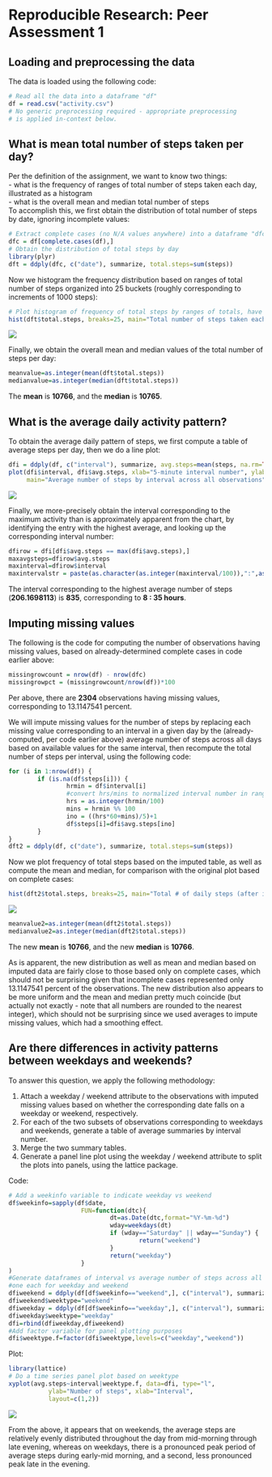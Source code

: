 # Reproducible Research: Peer Assessment 1


## Loading and preprocessing the data
The data is loaded using the following code:

```r
# Read all the data into a dataframe "df"
df = read.csv("activity.csv")
# No generic preprocessing required - appropriate preprocessing
# is applied in-context below.
```

## What is mean total number of steps taken per day?
Per the definition of the assignment, we want to know two things:  
        - what is the frequency of ranges of total number of steps taken each day, 
illustrated as a histogram  
        - what is the overall mean and median total number of steps  
To accomplish this, we first obtain the distribution of total number of steps by
date, ignoring incomplete values:

```r
# Extract complete cases (no N/A values anywhere) into a dataframe "dfc"
dfc = df[complete.cases(df),]
# Obtain the distribution of total steps by day
library(plyr)
dft = ddply(dfc, c("date"), summarize, total.steps=sum(steps))
```
Now we histogram the frequency distribution based on ranges of total number of 
steps organized into 25 buckets (roughly corresponding to increments of 1000 steps):

```r
# Plot histogram of frequency of total steps by ranges of totals, have a decent minimum no. of buckets
hist(dft$total.steps, breaks=25, main="Total number of steps taken each day", xlab="Sum of steps")
```

![](PA1_template_files/figure-html/unnamed-chunk-3-1.png) 

Finally, we obtain the overall mean and median values of the total number of steps per day:

```r
meanvalue=as.integer(mean(dft$total.steps))
medianvalue=as.integer(median(dft$total.steps))
```
The <b>mean</b> is <b>10766</b>, and the <b>median</b> is <b>10765</b>.
  
  
## What is the average daily activity pattern?

To obtain the average daily pattern of steps, we first compute a table of average steps
per day, then we do a line plot:

```r
dfi = ddply(df, c("interval"), summarize, avg.steps=mean(steps, na.rm=TRUE))
plot(dfi$interval, dfi$avg.steps, xlab="5-minute interval number", ylab="Average steps",
     main="Average number of steps by interval across all observations", type="l")
```

![](PA1_template_files/figure-html/getaverage-1.png) 
  
Finally, we more-precisely obtain the interval corresponding to the maximum activity
than is approximately apparent from the chart, by identifying the entry with
the highest average, and looking up the corresponding interval number:

```r
dfirow = dfi[dfi$avg.steps == max(dfi$avg.steps),]
maxavgsteps=dfirow$avg.steps
maxinterval=dfirow$interval
maxintervalstr = paste(as.character(as.integer(maxinterval/100)),":",as.character(maxinterval %% 100))
```
  
The interval corresponding to the highest average number of steps (<b>206.1698113</b>) is <b>835</b>, corresponding to <b>8 : 35 hours</b>.  
  
  
## Imputing missing values

The following is the code for computing the number of observations having missing values,
based on already-determined complete cases in code earlier above:  

```r
missingrowcount = nrow(df) - nrow(dfc)
missingrowpct = (missingrowcount/nrow(df))*100
```
  
Per above, there are <b>2304</b> observations having missing values, 
corresponding to 13.1147541 percent.
  
We will impute missing values for the number of steps by replacing each missing value
corresponding to an interval in a given day by the (already-computed, per code
earlier above) average number of steps across all days based on available values
for the same interval, then recompute the total number of steps per interval,
using the following code:  

```r
for (i in 1:nrow(df)) {
        if (is.na(df$steps[i])) {
                hrmin = df$interval[i]
                #convert hrs/mins to normalized interval number in range 1..288
                hrs = as.integer(hrmin/100)
                mins = hrmin %% 100
                ino = ((hrs*60+mins)/5)+1
                df$steps[i]=dfi$avg.steps[ino]
        }
}
dft2 = ddply(df, c("date"), summarize, total.steps=sum(steps))
```
  
  
Now we plot frequency of total steps based on the imputed table, as well as compute the
mean and median, for comparison with the original plot based on complete cases: 
  

```r
hist(dft2$total.steps, breaks=25, main="Total # of daily steps (after imputing missing values)", xlab="Sum of steps")
```

![](PA1_template_files/figure-html/plotimputed-1.png) 

```r
meanvalue2=as.integer(mean(dft2$total.steps))
medianvalue2=as.integer(median(dft2$total.steps))
```
The new <b>mean</b> is <b>10766</b>, and the new <b>median</b> is <b>10766</b>.  
  
As is apparent, the new distribution as well as mean and median based on imputed data
are fairly close to those based only on complete cases, which should not be surprising
given that incomplete cases represented only 13.1147541 percent of the observations.  The new distribution also appears to be more uniform and the mean and median pretty
much coincide (but actually not exactly - note that all numbers are rounded to the
nearest integer), which should not be surprising since
we used averages to impute missing values, which had a smoothing effect.

## Are there differences in activity patterns between weekdays and weekends?
  
To answer this question, we apply the following methodology:  
1. Attach a weekday / weekend attribute to the observations with imputed missing
values based on whether the corresponding date falls on a weekday or weekend, respectively.  
2. For each of the two subsets of observations corresponding to weekdays and weekends,
generate a table of average summaries by interval number.  
3. Merge the two summary tables.  
4. Generate a panel line plot using the weekday / weekend attribute to split the plots into
panels, using the lattice package.  
  
Code:  

```r
# Add a weekinfo variable to indicate weekday vs weekend
df$weekinfo=sapply(df$date,
                    FUN=function(dtc){
                            dt=as.Date(dtc,format="%Y-%m-%d")
                            wday=weekdays(dt)
                            if (wday=="Saturday" || wday=="Sunday") {
                                    return("weekend")
                            }
                            return("weekday")
                    }
)
#Generate dataframes of interval vs average number of steps across all observations,
#one each for weekday and weekend
dfiweekend = ddply(df[df$weekinfo=="weekend",], c("interval"), summarize, avg.steps=mean(steps, na.rm=TRUE))
dfiweekend$weektype="weekend"
dfiweekday = ddply(df[df$weekinfo=="weekday",], c("interval"), summarize, avg.steps=mean(steps, na.rm=TRUE))
dfiweekday$weektype="weekday"
dfi=rbind(dfiweekday,dfiweekend)
#Add factor variable for panel plotting purposes
dfi$weektype.f=factor(dfi$weektype,levels=c("weekday","weekend"))
```

Plot:  

```r
library(lattice)
# Do a time series panel plot based on weektype
xyplot(avg.steps~interval|weektype.f, data=dfi, type="l",
           ylab="Number of steps", xlab="Interval",
           layout=c(1,2))
```

![](PA1_template_files/figure-html/plotweekdayweekend-1.png) 
  
From the above, it appears that on weekends, the average steps are relatively 
evenly distributed throughout the day from mid-morning through late evening, whereas 
on weekdays, there is a pronounced peak period of average steps during early-mid morning,
and a second, less pronounced peak late in the evening.
